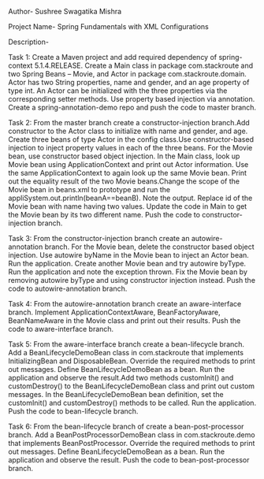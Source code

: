Author- Sushree Swagatika Mishra

Project Name- Spring Fundamentals with XML Configurations

Description-

Task 1:
		Create a Maven project and add required dependency of spring-context 5.1.4.RELEASE. Create a Main class in package com.stackroute and two Spring Beans – Movie, and Actor in package com.stackroute.domain. Actor has two String properties, name and gender, and an age property of type int. An Actor can be initialized with the three properties via the corresponding setter methods. Use property based injection via annotation. Create a spring-annotation-demo repo and push the code to master branch.

Task 2:
		From the master branch create a constructor-injection branch.Add constructor to the Actor class to initialize with name and gender, and age. Create three beans of type Actor in the config class.Use constructor-based injection to inject property values in each of the three beans. For the Movie bean, use constructor based object injection. In the Main class, look up Movie bean using ApplicationContext and print out Actor information. Use the same ApplicationContext to again look up the same Movie bean. Print out the equality result of the two Movie beans.Change the scope of the Movie bean in beans.xml to prototype and run the appliSystem.out.println(beanA==beanB). Note the output. Replace id of the Movie bean with name having two values. Update the code in Main to get the Movie bean by its two different name. Push the code to constructor-injection branch.


Task 3:
		From the constructor-injection branch create an autowire-annotation branch. For the Movie bean, delete the constructor based object injection. Use autowire byName in the Movie bean to inject an Actor bean. Run the application. Create another Movie bean and try autowire byType. Run the application and note the exception thrown. Fix the Movie bean by removing autowire byType and using constructor injection instead. Push the code to autowire-annotation branch.

Task 4:
		From the autowire-annotation branch create an aware-interface branch. Implement ApplicationContextAware, BeanFactoryAware, BeanNameAware in the Movie class and print out their results. Push the code to aware-interface branch.

Task 5:
		From the aware-interface branch create a bean-lifecycle branch. Add a BeanLifecycleDemoBean class in com.stackroute that implements InitializingBean and DisposableBean. Override the required methods to print out messages. Define BeanLifecycleDemoBean as a bean. Run the application and observe the result.Add two methods customInit() and customDestroy() to the BeanLifecycleDemoBean class and print out custom messages. In the BeanLifecycleDemoBean bean definition, set the customInit() and customDestroy() methods to be called. Run the application. Push the code to bean-lifecycle branch.

Task 6:
		From the bean-lifecycle branch of create a bean-post-processor branch. Add a BeanPostProcessorDemoBean class in com.stackroute.demo that implements BeanPostProcessor. Override the required methods to print out messages. Define BeanLifecycleDemoBean as a bean. Run the application and observe the result. Push the code to bean-post-processor branch.

